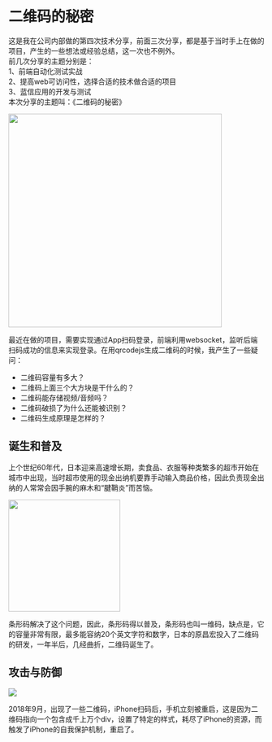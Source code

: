 # 二维码的秘密
这是我在公司内部做的第四次技术分享，前面三次分享，都是基于当时手上在做的项目，产生的一些想法或经验总结，这一次也不例外。  
前几次分享的主题分别是：  
1、前端自动化测试实战  
2、提高web可访问性，选择合适的技术做合适的项目  
3、蓝信应用的开发与测试  
本次分享的主题叫：《二维码的秘密》  

<img src="http://q2wu281u4.bkt.clouddn.com/haibao.jpg" width="420" align="center" />  

最近在做的项目，需要实现通过App扫码登录，前端利用websocket，监听后端扫码成功的信息来实现登录。在用qrcodejs生成二维码的时候，我产生了一些疑问：  

* 二维码容量有多大？  
* 二维码上面三个大方块是干什么的？  
* 二维码能存储视频/音频吗？  
* 二维码破损了为什么还能被识别？  
* 二维码生成原理是怎样的？  

## 诞生和普及  
上个世纪60年代，日本迎来高速增长期，卖食品、衣服等种类繁多的超市开始在城市中出现，当时超市使用的现金出纳机要靠手动输入商品价格，因此负责现金出纳的人常常会因手腕的麻木和“腱鞘炎”而苦恼。  

<img src="http://q2wu281u4.bkt.clouddn.com/85F2C986-41B6-4604-B4A6-9B7DE4221700.png" width="220" align="center" />

条形码解决了这个问题，因此，条形码得以普及，条形码也叫一维码，缺点是，它的容量非常有限，最多能容纳20个英文字符和数字，日本的原昌宏投入了二维码的研发，一年半后，几经曲折，二维码诞生了。

## 攻击与防御
![](http://q2wu281u4.bkt.clouddn.com/F4D01B2C-05F6-46F4-9843-93ACED5D05D5.png)  

2018年9月，出现了一些二维码，iPhone扫码后，手机立刻被重启，这是因为二维码指向一个包含成千上万个div，设置了特定的样式，耗尽了iPhone的资源，而触发了iPhone的自我保护机制，重启了。  



